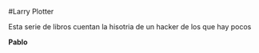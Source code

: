  #Larry Plotter

Esta serie de libros cuentan la hisotria de un hacker de los que hay pocos

**Pablo**


